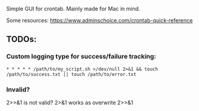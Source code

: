 Simple GUI for crontab.
Mainly made for Mac in mind.

Some resources:
https://www.adminschoice.com/crontab-quick-reference




## TODOs:

### Custom logging type for success/failure tracking:

```cronexp
* * * * * /path/to/my_script.sh >/dev/null 2>&1 && touch /path/to/success.txt || touch /path/to/error.txt
```

### Invalid?
2>>&1 is not valid?
2>&1 works as overwrite
2>>&1 